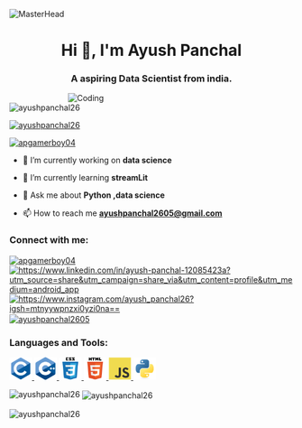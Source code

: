 ![MasterHead](https://www.shutterstock.com/image-vector/data-science-banner-web-icon-260nw-2322632591.jpg)
<h1 align="center">Hi 👋, I'm Ayush Panchal</h1>
<h3 align="center">A aspiring Data Scientist from india.</h3>
<img align="right" alt="Coding" width="400" src="https://parami.ai/wp-content/uploads/2023/06/040823_chatgpt_feat.gif">

<p align="left"> <img src="https://komarev.com/ghpvc/?username=ayushpanchal26&label=Profile%20views&color=0e75b6&style=flat" alt="ayushpanchal26" /> </p>

<p align="left"> <a href="https://github.com/ryo-ma/github-profile-trophy"><img src="https://github-profile-trophy.vercel.app/?username=ayushpanchal26" alt="ayushpanchal26" /></a> </p>

<p align="left"> <a href="https://twitter.com/apgamerboy04" target="blank"><img src="https://img.shields.io/twitter/follow/apgamerboy04?logo=twitter&style=for-the-badge" alt="apgamerboy04" /></a> </p>

- 🔭 I’m currently working on **data science**

- 🌱 I’m currently learning **streamLit**

- 💬 Ask me about **Python ,data science**

- 📫 How to reach me **ayushpanchal2605@gmail.com**

<h3 align="left">Connect with me:</h3>
<p align="left">
<a href="https://twitter.com/apgamerboy04" target="blank"><img align="center" src="https://raw.githubusercontent.com/rahuldkjain/github-profile-readme-generator/master/src/images/icons/Social/twitter.svg" alt="apgamerboy04" height="30" width="40" /></a>
<a href="https://linkedin.com/in/https://www.linkedin.com/in/ayush-panchal-12085423a?utm_source=share&utm_campaign=share_via&utm_content=profile&utm_medium=android_app" target="blank"><img align="center" src="https://raw.githubusercontent.com/rahuldkjain/github-profile-readme-generator/master/src/images/icons/Social/linked-in-alt.svg" alt="https://www.linkedin.com/in/ayush-panchal-12085423a?utm_source=share&utm_campaign=share_via&utm_content=profile&utm_medium=android_app" height="30" width="40" /></a>
<a href="https://instagram.com/https://www.instagram.com/ayush_panchal26?igsh=mtnyywpnzxi0yzi0na==" target="blank"><img align="center" src="https://raw.githubusercontent.com/rahuldkjain/github-profile-readme-generator/master/src/images/icons/Social/instagram.svg" alt="https://www.instagram.com/ayush_panchal26?igsh=mtnyywpnzxi0yzi0na==" height="30" width="40" /></a>
<a href="https://www.leetcode.com/ayushpanchal2605" target="blank"><img align="center" src="https://raw.githubusercontent.com/rahuldkjain/github-profile-readme-generator/master/src/images/icons/Social/leet-code.svg" alt="ayushpanchal2605" height="30" width="40" /></a>
</p>

<h3 align="left">Languages and Tools:</h3>
<p align="left"> <a href="https://www.cprogramming.com/" target="_blank" rel="noreferrer"> <img src="https://raw.githubusercontent.com/devicons/devicon/master/icons/c/c-original.svg" alt="c" width="40" height="40"/> </a> <a href="https://www.w3schools.com/cpp/" target="_blank" rel="noreferrer"> <img src="https://raw.githubusercontent.com/devicons/devicon/master/icons/cplusplus/cplusplus-original.svg" alt="cplusplus" width="40" height="40"/> </a> <a href="https://www.w3schools.com/css/" target="_blank" rel="noreferrer"> <img src="https://raw.githubusercontent.com/devicons/devicon/master/icons/css3/css3-original-wordmark.svg" alt="css3" width="40" height="40"/> </a> <a href="https://www.w3.org/html/" target="_blank" rel="noreferrer"> <img src="https://raw.githubusercontent.com/devicons/devicon/master/icons/html5/html5-original-wordmark.svg" alt="html5" width="40" height="40"/> </a> <a href="https://developer.mozilla.org/en-US/docs/Web/JavaScript" target="_blank" rel="noreferrer"> <img src="https://raw.githubusercontent.com/devicons/devicon/master/icons/javascript/javascript-original.svg" alt="javascript" width="40" height="40"/> </a> <a href="https://www.python.org" target="_blank" rel="noreferrer"> <img src="https://raw.githubusercontent.com/devicons/devicon/master/icons/python/python-original.svg" alt="python" width="40" height="40"/> </a> </p>

<p><img align="left" src="https://github-readme-stats.vercel.app/api/top-langs?username=ayushpanchal26&show_icons=true&locale=en&layout=compact" alt="ayushpanchal26" /></p>

<p>&nbsp;<img align="center" src="https://github-readme-stats.vercel.app/api?username=ayushpanchal26&show_icons=true&locale=en" alt="ayushpanchal26" /></p>

<p><img align="center" src="https://github-readme-streak-stats.herokuapp.com/?user=ayushpanchal26&" alt="ayushpanchal26" /></p>
